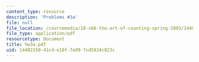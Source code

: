 ```yaml
---
content_type: resource
description: 'Problems #3a'
file: null
file_location: /coursemedia/18-s66-the-art-of-counting-spring-2003/1440215041cde10f7e897cd5824c823c_hw3a.pdf
file_type: application/pdf
resourcetype: Document
title: hw3a.pdf
uid: 14402150-41cd-e10f-7e89-7cd5824c823c
---
```

